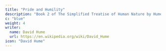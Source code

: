 ```yaml
---
title: "Pride and Humility"
description: "Book 2 of The Simplified Treatise of Human Nature by Hume"
c: "blue"
weight: 4
writer:
  name: David Hume
  url: https://en.wikipedia.org/wiki/David_Hume
icon: "David Hume"
---
```

